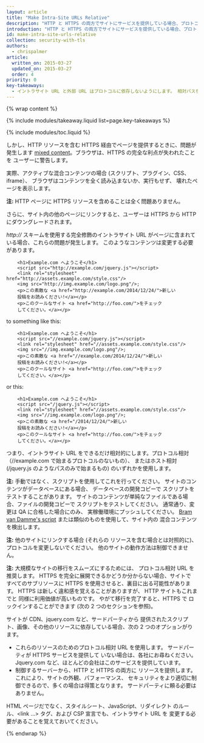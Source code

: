 ```yaml
---
layout: article
title: "Make Intra-Site URLs Relative"
description: "HTTP と HTTPS の両方でサイトにサービスを提供している場合、プロトコルに係わらず、できるだけスムーズに動作させる必要があります。"
introduction: "HTTP と HTTPS の両方でサイトにサービスを提供している場合、プロトコルに係わらず、できるだけスムーズに動作させる必要があります。"
id: make-intra-site-urls-relative
collection: security-with-tls
authors:
  - chrispalmer
article:
  written_on: 2015-03-27
  updated_on: 2015-03-27
  order: 4
priority: 0
key-takeaways:
  - イントラサイト URL と外部 URL はプロトコルに依存しないようにします。 相対パスを使用するか、あるいは//example.com/something.js のようなプロトコルを除外します
---
```


{% wrap content %}

{% include modules/takeaway.liquid list=page.key-takeaways %}

{% include modules/toc.liquid %}

しかし、HTTP リソースを含む
 HTTPS 経由でページを提供するときに、問題が発生します [mixed
content](http://www.w3.org/TR/mixed-content/)。ブラウザは、HTTPS の完全な利点が失われたことを
ユーザーに警告します。

実際、アクティブな混合コンテンツの場合 (スクリプト、プラグイン、CSS、iframe）、
ブラウザはコンテンツを全く読み込まないか、実行もせず、
壊れたページを表示します。

**注:** HTTP ページに HTTPS リソースを含めることは全く問題ありません。

さらに、サイト内の他のページにリンクすると、ユーザーは
 HTTPS から HTTP にダウングレードされます。

*http://* スキームを使用する完全修飾のイントラサイト URL 
がページに含まれている場合、これらの問題が発生します。 このようなコンテンツは変更する必要があります。

		<h1>Example.com へようこそ</h1>
		<script src="http://example.com/jquery.js"></script>
		<link rel="stylesheet" href="http://assets.example.com/style.css"/>
		<img src="http://img.example.com/logo.png"/>;
		<p>この素敵な <a href="http://example.com/2014/12/24/">新しい
		投稿をお読みください!</a></p>
		<p>このクールなサイト <a href="http://foo.com/">をチェック
		してください。</a></p>

to something like this:

		<h1>Example.com へようこそ</h1>
		<script src="//example.com/jquery.js"></script>
		<link rel="stylesheet" href="//assets.example.com/style.css"/>
		<img src="//img.example.com/logo.png"/>;
		<p>この素敵な <a href="//example.com/2014/12/24/">新しい
		投稿をお読みください!</a></p>
		<p>このクールなサイト <a href="http://foo.com/">をチェック
		してください。</a></p>

or this:

		<h1>Example.com へようこそ</h1>
		<script src="/jquery.js"></script>
		<link rel="stylesheet" href="//assets.example.com/style.css"/>
		<img src="//img.example.com/logo.png"/>;
		<p>この素敵な <a href="/2014/12/24/">新しい
		投稿をお読みください!</a></p>
		<p>このクールなサイト <a href="http://foo.com/">をチェック
		してください。</a></p>

つまり、イントラサイト URL をできるだけ相対的にします。プロトコル相対
 （//example.com で始まるプロトコルのないもの）、
またはホスト相対 (/jquery.js のようなパスのみで始まるもの) のいずれかを使用します。

**注:** 手動ではなく、スクリプトを使用してこれを行ってください。 サイトのコンテンツがデータベースにある場合、
データベースの開発コピーで
スクリプトをテストすることがあります。 サイトのコンテンツが単純なファイルである場合、ファイルの開発コピーで
スクリプトをテストしてください。 通常通り、変更は QA に合格した場合にのみ、
実稼働環境にプッシュしてください。 [Bram van Damme's
script](https://github.com/bramus/mixed-content-scan) または類似のものを使用して、サイト内の
混合コンテンツを検出します。

**注:** 他のサイトにリンクする場合 (それらの
リソースを含む場合とは対照的に)、プロトコルを変更しないでください。
他のサイトの動作方法は制御できません。

**注:** 大規模なサイトの移行をスムーズにするためには、
プロトコル相対 URL を推奨します。 HTTPS を完全に展開できるかどうか分からない場合、サイトで
すべてのサブリソースに HTTPS を使用させると、裏目に出る可能性があります。 HTTPS は新しく違和感を覚えることがありますが、
HTTP サイトもこれまでと
同様に利用価値が高いものです。 やがて移行を完了すると、HTTPS で
ロックインすることができます (次の 2 つのセクションを参照)。

サイトが CDN、jquery.com など、サードパーティから
提供されたスクリプト、画像、その他のリソースに依存している場合、次の 2 つのオプションがります。

* これらのリソースのためのプロトコル相対 URL を使用します。 サードパーティが HTTPS サービスを提供して
いない場合は、各社にお尋ねください。 Jquery.com など、ほとんどの会社はこのサービスを提供しています。
* 制御するサーバーから、HTTP と HTTPS の両方に
リソースを提供します。 これにより、サイトの外観、パフォーマンス、
セキュリティをより適切に制御できるので、多くの場合は得策となります。
サードパーティに頼る必要はありません。

HTML ページだでなく、スタイルシート、JavaScript、リダイレクト
のルール、&lt;link …&gt; タグ、および CSP 宣言でも、イントラサイト URL を
変更する必要があることを覚えておいてください。

{% endwrap %}
